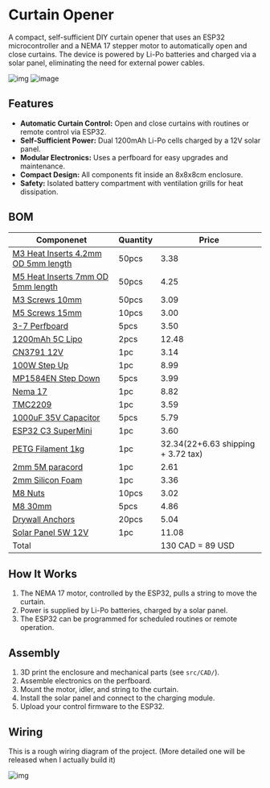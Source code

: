 # Curtain Opener

A compact, self-sufficient DIY curtain opener that uses an ESP32 microcontroller and a NEMA 17 stepper motor to automatically open and close curtains. The device is powered by Li-Po batteries and charged via a solar panel, eliminating the need for external power cables.

![img](https://hc-cdn.hel1.your-objectstorage.com/s/v3/7ce0c410209a9f04f6d95449c5436c2fce793385_image.png)
![image](https://hc-cdn.hel1.your-objectstorage.com/s/v3/574074e39db7d610d1b84c6719b676628c8d1e82_image.png)

## Features

- **Automatic Curtain Control:** Open and close curtains with routines or remote control via ESP32.
- **Self-Sufficient Power:** Dual 1200mAh Li-Po cells charged by a 12V solar panel.
- **Modular Electronics:** Uses a perfboard for easy upgrades and maintenance.
- **Compact Design:** All components fit inside an 8x8x8cm enclosure.
- **Safety:** Isolated battery compartment with ventilation grills for heat dissipation.

## BOM

| Componenet                                                                                                                                                                                                                                                                                                                                                                                                                                                                                                                                                                                                                | Quantity | Price                              |
| ------------------------------------------------------------------------------------------------------------------------------------------------------------------------------------------------------------------------------------------------------------------------------------------------------------------------------------------------------------------------------------------------------------------------------------------------------------------------------------------------------------------------------------------------------------------------------------------------------------------------- | -------- | ---------------------------------- |
| [M3 Heat Inserts 4.2mm OD 5mm length](https://www.aliexpress.com/item/1005003582355741.html?spm=a2g0o.detail.0.0.2da34948tZ1FwY&mp=1&pdp_npi=5%40dis%21CAD%21CAD%203.38%21CAD%203.38%21%21CAD%203.38%21%21%21%402101ec1f17509714663162114e9b12%2112000026370649786%21ct%21CA%216156843420%21%211%210&pdp_ext_f=%7B%22cart2PdpParams%22%3A%7B%22pdpBusinessMode%22%3A%22retail%22%7D%7D)                                                                                                                                                                                                                                   | 50pcs    | 3.38                               |
| [M5 Heat Inserts 7mm OD 5mm length](https://www.aliexpress.com/item/1005003582355741.html?spm=a2g0o.detail.0.0.2da34948tZ1FwY&mp=1&pdp_npi=5%40dis%21CAD%21CAD%203.38%21CAD%203.38%21%21CAD%203.38%21%21%21%402101ec1f17509714663162114e9b12%2112000026370649786%21ct%21CA%216156843420%21%211%210&pdp_ext_f=%7B%22cart2PdpParams%22%3A%7B%22pdpBusinessMode%22%3A%22retail%22%7D%7D)                                                                                                                                                                                                                                     | 50pcs    | 4.25                               |
| [M3 Screws 10mm](https://www.aliexpress.com/item/32810872544.html?spm=a2g0o.productlist.main.1.1e8c48abwC6AxM&algo_pvid=82696f5e-bbaf-4451-b462-b78ae70de4d3&algo_exp_id=82696f5e-bbaf-4451-b462-b78ae70de4d3-0&pdp_ext_f=%7B%22order%22%3A%2217396%22%2C%22eval%22%3A%221%22%7D&pdp_npi=4%40dis%21CAD%212.06%212.06%21%21%211.47%211.47%21%402101c67a17509722499503087ee8ff%2112000037536050510%21sea%21CA%216156843420%21X&curPageLogUid=N9WSXFMHTi0v&utparam-url=scene%3Asearch%7Cquery_from%3A)                                                                                                                       | 50pcs    | 3.09                               |
| [M5 Screws 15mm](https://www.aliexpress.com/item/32810872544.html?spm=a2g0o.productlist.main.1.1e8c48abwC6AxM&algo_pvid=82696f5e-bbaf-4451-b462-b78ae70de4d3&algo_exp_id=82696f5e-bbaf-4451-b462-b78ae70de4d3-0&pdp_ext_f=%7B%22order%22%3A%2217396%22%2C%22eval%22%3A%221%22%7D&pdp_npi=4%40dis%21CAD%212.06%212.06%21%21%211.47%211.47%21%402101c67a17509722499503087ee8ff%2112000037536050510%21sea%21CA%216156843420%21X&curPageLogUid=N9WSXFMHTi0v&utparam-url=scene%3Asearch%7Cquery_from%3A)                                                                                                                       | 10pcs    | 3.00                               |
| [3-7 Perfboard](https://www.aliexpress.com/item/1005006829112244.html?spm=a2g0o.productlist.main.8.738740eejdGLJL&aem_p4p_detail=2025062614135812892801121977060002426792&algo_pvid=f2f674bb-57e1-41c0-876a-f97e183c9ed0&algo_exp_id=f2f674bb-57e1-41c0-876a-f97e183c9ed0-7&pdp_ext_f=%7B%22order%22%3A%221002%22%2C%22eval%22%3A%221%22%7D&pdp_npi=4%40dis%21CAD%214.09%214.09%21%21%2120.90%2120.90%21%402103247017509724385544251e7d27%2112000045973019903%21sea%21CA%216156843420%21X&curPageLogUid=If57FjRqLEWo&utparam-url=scene%3Asearch%7Cquery_from%3A&search_p4p_id=2025062614135812892801121977060002426792_2) | 5pcs     | 3.50                               |
| [1200mAh 5C Lipo](https://www.aliexpress.com/item/1005006164159317.html?spm=a2g0o.productlist.main.2.4e87UoDNUoDN08&algo_pvid=ff7fd687-5a96-4278-9eaf-b03dbd8152f7&algo_exp_id=ff7fd687-5a96-4278-9eaf-b03dbd8152f7-1&pdp_ext_f=%7B%22order%22%3A%221%22%2C%22eval%22%3A%221%22%7D&pdp_npi=4%40dis%21CAD%2114.34%218.60%21%21%2110.22%216.13%21%402103245417509726962524991e7f81%2112000036063491353%21sea%21CA%216156843420%21X&curPageLogUid=x6ojnJKxSBDx&utparam-url=scene%3Asearch%7Cquery_from%3A#nav-specification)                                                                                                 | 2pcs     | 12.48                              |
| [CN3791 12V](https://www.aliexpress.com/item/1005007355378997.html?spm=a2g0o.productlist.main.1.17dfc94fc94fhh&algo_pvid=e7c3d47e-5c29-42ea-ac8f-96442472f9bd&algo_exp_id=e7c3d47e-5c29-42ea-ac8f-96442472f9bd-0&pdp_ext_f=%7B%22order%22%3A%22547%22%2C%22eval%22%3A%221%22%7D&pdp_npi=4%40dis%21CAD%213.24%213.24%21%21%2116.55%2116.55%21%402101c80217509731046826265e5bd8%2112000040400693768%21sea%21CA%216156843420%21X&curPageLogUid=1fzsZt6gMna7&utparam-url=scene%3Asearch%7Cquery_from%3A)                                                                                                                      | 1pc      | 3.14                               |
| [100W Step Up](https://www.aliexpress.com/item/1005006096328177.html?spm=a2g0o.productlist.main.2.7229ErsuErsuzC&algo_pvid=9cc40c22-1c0a-4e47-b473-4a76eb576912&algo_exp_id=9cc40c22-1c0a-4e47-b473-4a76eb576912-1&pdp_ext_f=%7B%22order%22%3A%22218%22%2C%22eval%22%3A%221%22%7D&pdp_npi=4%40dis%21CAD%218.99%218.99%21%21%2145.94%2145.94%21%402103010b17509734807835225ed814%2112000035721793452%21sea%21CA%216156843420%21X&curPageLogUid=lCv7xeGrwJzm&utparam-url=scene%3Asearch%7Cquery_from%3A#nav-specification)                                                                                                  | 1pc      | 8.99                               |
| [MP1584EN Step Down](https://www.aliexpress.com/item/1005005870392716.html?spm=a2g0o.productlist.main.1.3d174e70abprlw&algo_pvid=fecbdf09-e211-45f6-88b5-1159a110737e&algo_exp_id=fecbdf09-e211-45f6-88b5-1159a110737e-0&pdp_ext_f=%7B%22order%22%3A%222479%22%2C%22eval%22%3A%221%22%7D&pdp_npi=4%40dis%21CAD%213.99%213.99%21%21%212.84%212.84%21%402103010b17509742707542285ed807%2112000034645748479%21sea%21CA%216156843420%21X&curPageLogUid=HLpxIz2zQvfD&utparam-url=scene%3Asearch%7Cquery_from%3A#nav-specification)                                                                                             | 5pcs     | 3.99                               |
| [Nema 17](https://www.aliexpress.com/item/1005003874936862.html?spm=a2g0o.productlist.main.1.77b852bdzP41kp&algo_pvid=a3ad71b9-1277-4775-bc9e-a66d4cb3c1cc&algo_exp_id=a3ad71b9-1277-4775-bc9e-a66d4cb3c1cc-0&pdp_ext_f=%7B%22order%22%3A%222050%22%2C%22eval%22%3A%221%22%7D&pdp_npi=4%40dis%21CAD%218.82%218.82%21%21%216.29%216.29%21%40210318c317509744042282038e1c8f%2112000036219123370%21sea%21CA%216156843420%21X&curPageLogUid=i8LhZy4BOcX3&utparam-url=scene%3Asearch%7Cquery_from%3A)                                                                                                                          | 1pc      | 8.82                               |
| [TMC2209](https://www.aliexpress.com/item/1005005260961560.html?spm=a2g0o.productlist.main.1.70bf6afbyhYfZ2&algo_pvid=96787b9f-e8a5-40fd-9b95-948b2f2b1a43&algo_exp_id=96787b9f-e8a5-40fd-9b95-948b2f2b1a43-0&pdp_ext_f=%7B%22order%22%3A%22997%22%2C%22eval%22%3A%221%22%7D&pdp_npi=4%40dis%21CAD%213.14%213.14%21%21%212.24%212.24%21%402103277f17509744799551622e7cd7%2112000032397675983%21sea%21CA%216156843420%21X&curPageLogUid=R3jyjGuJ3Vv8&utparam-url=scene%3Asearch%7Cquery_from%3A)                                                                                                                           | 1pc      | 3.59                               |
| [1000uF 35V Capacitor](https://www.aliexpress.com/item/1005002075527957.html?spm=a2g0o.productlist.main.1.5be550a1WVJM9c&algo_pvid=49427327-8bff-4ac7-80a2-c7c74044122b&algo_exp_id=49427327-8bff-4ac7-80a2-c7c74044122b-0&pdp_ext_f=%7B%22order%22%3A%221343%22%2C%22eval%22%3A%221%22%7D&pdp_npi=4%40dis%21CAD%216.41%216.41%21%21%214.57%214.57%21%402103244417509745426674981ec9db%2112000018654903117%21sea%21CA%216156843420%21X&curPageLogUid=YFzZkXfsxqUV&utparam-url=scene%3Asearch%7Cquery_from%3A)                                                                                                             | 5pcs     | 5.79                               |
| [ESP32 C3 SuperMini](https://www.aliexpress.com/item/1005007539612437.html?spm=a2g0o.productlist.main.1.1cafpcE3pcE3W1&algo_pvid=d209967d-2b58-43a5-9210-289535202898&algo_exp_id=d209967d-2b58-43a5-9210-289535202898-0&pdp_ext_f=%7B%22order%22%3A%223489%22%2C%22eval%22%3A%221%22%7D&pdp_npi=4%40dis%21CAD%213.60%213.60%21%21%212.57%212.57%21%402103245417509746274584912e7fbe%2112000041210885173%21sea%21CA%216156843420%21X&curPageLogUid=J4OmjcmHLeGX&utparam-url=scene%3Asearch%7Cquery_from%3A)                                                                                                               | 1pc      | 3.60                               |
| [PETG Filament 1kg](https://www.amazon.ca/gp/product/B0D41Y3WWZ?smid=A2WWHQ25ENKVJ1&th=1)                                                                                                                                                                                                                                                                                                                                                                                                                                                                                                                                 | 1pc      | 32.34(22+6.63 shipping + 3.72 tax) |
| [2mm 5M paracord](https://www.aliexpress.com/item/1005008515058923.html?spm=a2g0o.productlist.main.1.71d77mMY7mMYbX&algo_pvid=89d3e4f3-718d-4e96-ac5e-e5aeb075ec21&algo_exp_id=89d3e4f3-718d-4e96-ac5e-e5aeb075ec21-0&pdp_ext_f=%7B%22order%22%3A%221818%22%2C%22eval%22%3A%221%22%7D&pdp_npi=4%40dis%21CAD%212.36%212.36%21%21%211.69%211.69%21%402101d9ee17511374955016304e3aa4%2112000045548914916%21sea%21CA%216156843420%21X&curPageLogUid=K6AazZFGhXsV&utparam-url=scene%3Asearch%7Cquery_from%3A)                                                                                                                  | 1pc      | 2.61                               |
| [2mm Silicon Foam](https://www.aliexpress.com/item/1005006922115651.html?spm=a2g0o.productlist.main.1.3a5b13edq9SjcB&algo_pvid=81febd34-f56c-4203-b1cc-b69634393ffc&algo_exp_id=81febd34-f56c-4203-b1cc-b69634393ffc-0&pdp_ext_f=%7B%22order%22%3A%22560%22%2C%22eval%22%3A%221%22%7D&pdp_npi=4%40dis%21CAD%216.73%216.73%21%21%214.82%214.82%21%40210318ec17511375801223275ea690%2112000039495180613%21sea%21CA%216156843420%21X&curPageLogUid=aeBTp4O1X7D4&utparam-url=scene%3Asearch%7Cquery_from%3A)                                                                                                                  | 1pc      | 3.36                               |
| [M8 Nuts](https://www.aliexpress.com/item/1005007593861199.html?spm=a2g0o.productlist.main.2.272110bexc3xTc&algo_pvid=37ed0cd3-934b-440d-8702-5bd7083b0ddd&algo_exp_id=37ed0cd3-934b-440d-8702-5bd7083b0ddd-1&pdp_ext_f=%7B%22order%22%3A%2211465%22%2C%22eval%22%3A%221%22%7D&pdp_npi=4%40dis%21CAD%212.31%212.18%21%21%2111.88%2111.23%21%40210318e817511386018992903e769a%2112000041426239341%21sea%21CA%216156843420%21X&curPageLogUid=LKWRHbT6ht72&utparam-url=scene%3Asearch%7Cquery_from%3A)                                                                                                                       | 10pcs    | 3.02                               |
| [M8 30mm](https://www.aliexpress.com/item/32810872544.html?spm=a2g0o.productlist.main.1.56f162bcnv5FQp&algo_pvid=a6abbfa0-71b5-41ee-9fab-a2789f22eb91&algo_exp_id=a6abbfa0-71b5-41ee-9fab-a2789f22eb91-0&pdp_ext_f=%7B%22order%22%3A%2217374%22%2C%22eval%22%3A%221%22%7D&pdp_npi=4%40dis%21CAD%212.05%212.05%21%21%211.47%211.47%21%402101e9ec17511385797262006e861c%2112000037536050510%21sea%21CA%216156843420%21X&curPageLogUid=5j7s8CteE4qs&utparam-url=scene%3Asearch%7Cquery_from%3A)                                                                                                                              | 5pcs     | 4.86                               |
| [Drywall Anchors](https://www.aliexpress.com/item/1005008142460681.html?spm=a2g0o.productlist.main.2.53851158JJTcqs&algo_pvid=74cae42b-bcb5-4e9e-b083-d4a999bc7bc4&algo_exp_id=74cae42b-bcb5-4e9e-b083-d4a999bc7bc4-1&pdp_ext_f=%7B%22order%22%3A%22268%22%2C%22eval%22%3A%221%22%7D&pdp_npi=4%40dis%21CAD%213.43%213.43%21%21%212.46%212.46%21%402103247017511390921197327ec511%2112000043967761891%21sea%21CA%216156843420%21X&curPageLogUid=2lCp2GN6xkrd&utparam-url=scene%3Asearch%7Cquery_from%3A)                                                                                                                   | 20pcs    | 5.04                               |
| [Solar Panel 5W 12V](https://www.aliexpress.com/item/1005007699379585.html?spm=a2g0o.productlist.main.16.1c363043mvIxcl&algo_pvid=d41d74da-5463-49c5-baf4-9a72e1a2ff23&algo_exp_id=d41d74da-5463-49c5-baf4-9a72e1a2ff23-51&pdp_ext_f=%7B%22order%22%3A%22179%22%2C%22eval%22%3A%221%22%7D&pdp_npi=4%40dis%21CAD%2124.31%218.51%21%21%21124.88%2143.72%21%402103244b17511410321514992e0655%2112000041904082490%21sea%21CA%216156843420%21X&curPageLogUid=A0Ka7MI3AJv8&utparam-url=scene%3Asearch%7Cquery_from%3A#nav-specification)                                                                                        | 1pc      | 11.08                              |
| Total                                                                                                                                                                                                                                                                                                                                                                                                                                                                                                                                                                                                                     |          | 130 CAD = 89 USD                   |

## How It Works

1. The NEMA 17 motor, controlled by the ESP32, pulls a string to move the curtain.
2. Power is supplied by Li-Po batteries, charged by a solar panel.
3. The ESP32 can be programmed for scheduled routines or remote operation.

## Assembly

1. 3D print the enclosure and mechanical parts (see `src/CAD/`).
2. Assemble electronics on the perfboard.
3. Mount the motor, idler, and string to the curtain.
4. Install the solar panel and connect to the charging module.
5. Upload your control firmware to the ESP32.

## Wiring

This is a rough wiring diagram of the project. (More detailed one will be released when I actually build it)

![img](https://hc-cdn.hel1.your-objectstorage.com/s/v3/fb45de9de3ca4f33184c879b21a519c5208f83f0_image.png)


